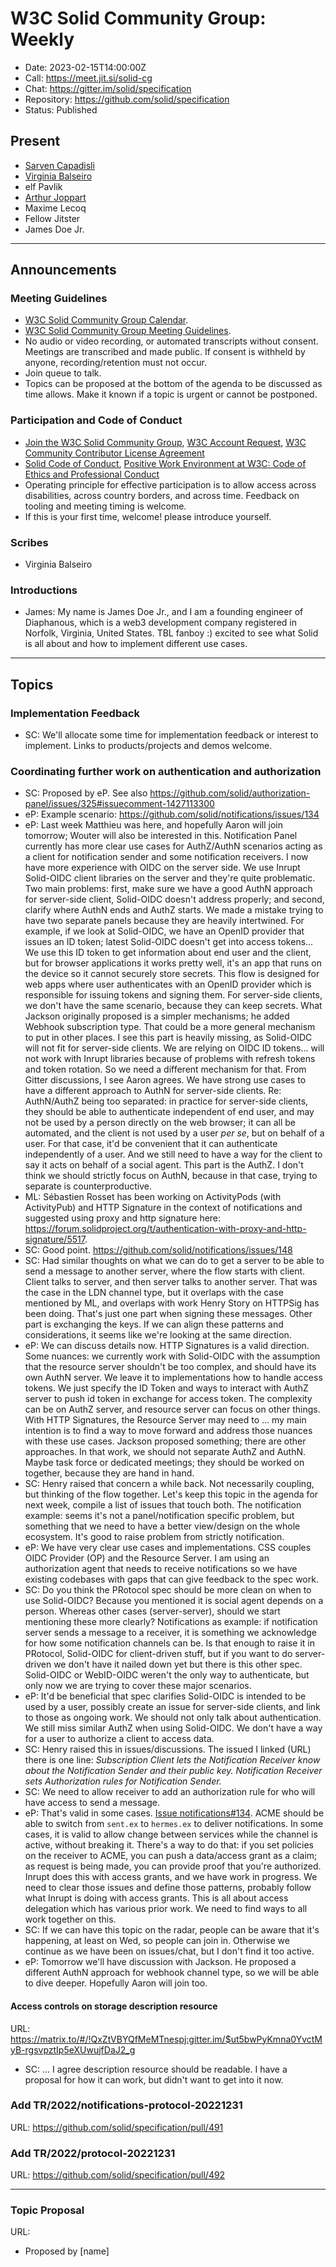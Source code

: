 # W3C Solid Community Group: Weekly

* Date: 2023-02-15T14:00:00Z
* Call: https://meet.jit.si/solid-cg
* Chat: https://gitter.im/solid/specification
* Repository: https://github.com/solid/specification
* Status: Published

## Present
* [Sarven Capadisli](https://csarven.ca/#i)
* [Virginia Balseiro](https://virginiabalseiro.com/#me)
* elf Pavlik
* [Arthur Joppart](https://github.com/belgiannoise)
* Maxime Lecoq
* Fellow Jitster
* James Doe Jr.

---

## Announcements

### Meeting Guidelines
* [W3C Solid Community Group Calendar](https://www.w3.org/groups/cg/solid/calendar).
* [W3C Solid Community Group Meeting Guidelines](https://github.com/solid/specification/blob/main/meetings/README.md).
* No audio or video recording, or automated transcripts without consent. Meetings are transcribed and made public. If consent is withheld by anyone, recording/retention must not occur.
* Join queue to talk.
* Topics can be proposed at the bottom of the agenda to be discussed as time allows. Make it known if a topic is urgent or cannot be postponed.


### Participation and Code of Conduct
* [Join the W3C Solid Community Group](https://www.w3.org/community/solid/join), [W3C Account Request](http://www.w3.org/accounts/request), [W3C Community Contributor License Agreement](https://www.w3.org/community/about/agreements/cla/)
* [Solid Code of Conduct](https://github.com/solid/process/blob/main/code-of-conduct.md), [Positive Work Environment at W3C: Code of Ethics and Professional Conduct](https://www.w3.org/Consortium/cepc/)
* Operating principle for effective participation is to allow access across disabilities, across country borders, and across time. Feedback on tooling and meeting timing is welcome.
* If this is your first time, welcome! please introduce yourself.


### Scribes
* Virginia Balseiro

### Introductions
* James: My name is James Doe Jr., and I am a founding engineer of Diaphanous, which is a web3 development company registered in Norfolk, Virginia, United States. TBL fanboy :) excited to see what Solid is all about and how to implement different use cases. 

---


## Topics

### Implementation Feedback
* SC: We'll allocate some time for implementation feedback or interest to implement. Links to products/projects and demos welcome.


### Coordinating further work on authentication and authorization
* SC: Proposed by eP. See also https://github.com/solid/authorization-panel/issues/325#issuecomment-1427113300
* eP: Example scenario: https://github.com/solid/notifications/issues/134
* eP: Last week Matthieu was here, and hopefully Aaron will join tomorrow; Wouter will also be interested in this. Notification Panel currently has more clear use cases for AuthZ/AuthN scenarios acting as a client for notification sender and some notification receivers. I now have more experience with OIDC on the server side. We use Inrupt Solid-OIDC client libraries on the server and they're quite problematic. Two main problems: first, make sure we have a good AuthN approach for server-side client, Solid-OIDC doesn't address properly; and second, clarify where AuthN ends and AuthZ starts. We made a mistake trying to have two separate panels because they are heavily intertwined. For example, if we look at Solid-OIDC, we have an OpenID provider that issues an ID token; latest Solid-OIDC doesn't get into access tokens... We use this ID token to get information about end user and the client, but for browser applications it works pretty well, it's an app that runs on the device so it cannot securely store secrets. This flow is designed for web apps where user authenticates with an OpenID provider which is responsible for issuing tokens and signing them. For server-side clients, we don't have the same scenario, because they can keep secrets. What Jackson originally proposed is a simpler mechanisms; he added Webhook subscription type. That could be a more general mechanism to put in other places. I see this part is heavily missing, as Solid-OIDC will not fit for server-side clients. We are relying on OIDC ID tokens... will not work with Inrupt libraries because of problems with refresh tokens and token rotation. So we need a different mechanism for that. From Gitter discussions, I see Aaron agrees. We have strong use cases to have a different approach to AuthN for server-side clients. Re: AuthN/AuthZ being too separated: in practice for server-side clients, they should be able to authenticate independent of end user, and may not be used by a person directly on the web browser; it can all be automated, and the client is not used by a user _per se_, but on behalf of a user. For that case, it'd be convenient that it can authenticate independently of a user. And we still need to have a way for the client to say it acts on behalf of a social agent. This part is the AuthZ. I don't think we should strictly focus on AuthN, because in that case, trying to separate is counterproductive. 
* ML: Sébastien Rosset has been working on ActivityPods (with ActivityPub) and HTTP Signature in the context of notifications and suggested using proxy and http signature here: https://forum.solidproject.org/t/authentication-with-proxy-and-http-signature/5517. 
* SC: Good point. https://github.com/solid/notifications/issues/148
* SC: Had similar thoughts on what we can do to get a server to be able to send a message to another server, where the flow starts with client. Client talks to server, and then server talks to another server. That was the case in the LDN channel type, but it overlaps with the case mentioned by ML, and overlaps with work Henry Story on HTTPSig has been doing. That's just one part when signing these messages. Other part is exchanging the keys. If we can align these patterns and considerations, it seems like we're looking at the same direction. 
* eP: We can discuss details now. HTTP Signatures is a valid direction. Some nuances: we currently work with Solid-OIDC with the assumption that the resource server shouldn't be too complex, and should have its own AuthN server. We leave it to implementations how to handle access tokens. We just specify the ID Token and ways to interact with AuthZ server to push id token in exchange for access token. The complexity can be on AuthZ server, and resource server can focus on other things. With HTTP Signatures, the Resource Server may need to  ... my main intention is to find a way to move forward and address those nuances with these use cases. Jackson proposed something; there are other approaches. In that work, we should not separate AuthZ and AuthN. Maybe task force or dedicated meetings; they should be worked on together, because they are hand in hand. 
* SC: Henry raised that concern a while back. Not necessarily coupling, but thinking of the flow together. Let's keep this topic in the agenda for next week, compile a list of issues that touch both. The notification example: seems it's not a panel/notification specific problem, but something that we need to have a better view/design on the whole ecosystem. It's good to raise problem from strictly notification. 
* eP: We have very clear use cases and implementations. CSS couples OIDC Provider (OP) and the Resource Server. I am using an authorization agent that needs to receive notifications so we have existing codebases with gaps that can give feedback to the spec work. 
* SC: Do you think the PRotocol spec should be more clean on when to use Solid-OIDC? Because you mentioned it is social agent depends on a person. Whereas other cases (server-server), should we start mentioning these more clearly? Notifications as example: if notification server sends a message to a receiver, it is something we acknowledge for how some notification channels can be. Is that enough to raise it in PRotocol, Solid-OIDC for client-driven stuff, but if you want to do server-driven we don't have it nailed down yet but there is this other spec. Solid-OIDC or WebID-OIDC weren't the only way to authenticate, but only now we are trying to cover these major scenarios. 
* eP: It'd be beneficial that spec clarifies Solid-OIDC is intended to be used by a user, possibly create an issue for server-side clients, and link to those as ongoing work. We should not only talk about authentication. We still miss similar AuthZ when using Solid-OIDC. We don't have a way for a user to authorize a client to access data. 
* SC: Henry raised this in issues/discussions. The issued I linked (URL) there is one line: 
  _Subscription Client lets the Notification Receiver know about the Notification Sender and their public key._
  _Notification Receiver sets Authorization rules for Notification Sender._
* SC: We need to allow receiver to add an authorization rule for who will have access to send a message. 
* eP: That's valid in some cases. [Issue notifications#134](https://github.com/solid/notifications/issues/134). ACME should be able to switch from `sent.ex` to `hermes.ex` to deliver notifications. In some cases, it is valid to allow change between services while the channel is active, without breaking it. There's a way to do that: if you set policies on the receiver to ACME, you can push a data/access grant as a claim; as request is being made, you can provide proof that you're authorized. Inrupt does this with access grants, and we have work in progress. We need to clear those issues and define those patterns, probably follow what Inrupt is doing with access grants. This is all about access delegation which has various prior work. We need to find ways to all work together on this.
* SC: If we can have this topic on the radar, people can be aware that it's happening, at least on Wed, so people can join in. Otherwise we continue as we have been on issues/chat, but I don't find it too active. 
* eP: Tomorrow we'll have discussion with Jackson. He proposed a different AuthN approach for webhook channel type, so we will be able to dive deeper. Hopefully Aaron will join too. 


#### Access controls on storage description resource
URL: https://matrix.to/#/!QxZtVBYQfMeMTnespj:gitter.im/$ut5bwPyKmna0YvctMyB-rgsvpztIp5eXUwujfDaJ2_g
* SC: ... I agree description resource should be readable. I have a proposal for how it can work, but didn't want to get into it now. 


### Add TR/2022/notifications-protocol-20221231
URL: https://github.com/solid/specification/pull/491


### Add TR/2022/protocol-20221231
URL: https://github.com/solid/specification/pull/492


---

### Topic Proposal
URL:

* Proposed by [name]
